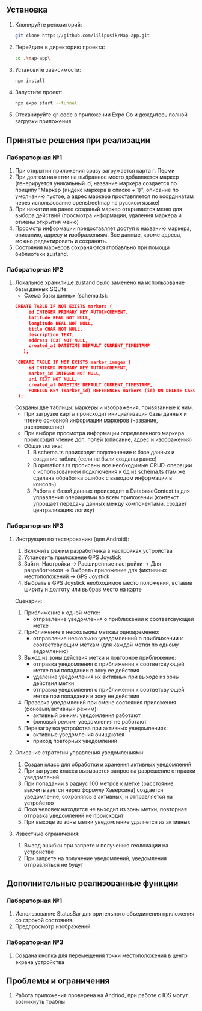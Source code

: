 ## Установка
1. Клонируйте репозиторий:
   ```bash
   git clone https://github.com/lilipusik/Map-app.git
   ```
2. Перейдите в директорию проекта:
   ```bash
   cd .\map-app\
   ```
3. Установите зависимости:
   ```bash
   npm install
   ```
4. Запустите проект:
   ```bash
   npx expo start --tunnel
   ```
5. Отсканируйте qr-code в приложении Expo Go и дождитесь полной загрузки приложения

## Принятые решения при реализации
### Лабораторная №1
1. При открытии приложения сразу загружается карта г. Перми
2. При долгом нажатии на выбранное место добавляется маркер (генерируется уникальный id, название маркера создается по приципу "Маркер {индекс маркера в списке + 1}", описание по умолчанию пустое, а адрес маркера проставляется по координатам через использование openstreetmap на русском языке)
3. При нажатии на ранее созданый маркер открывается меню для выбора действий (просмотра информации, удаления маркера и отмены открытия меню)
4. Просмотр информации предоставляет доступ к названию маркера, описанию, адресу и изображениям. Все данные, кроме адреса, можно редактировать и сохранять.
5. Состояния маркеров сохраняются глобавльно при помощи библиотеки zustand.

### Лабораторная №2
1. Локальное хранилище zustand было заменено на использование базы данных SQLite:
   - Схема базы данных (schema.ts):
   ```json
   CREATE TABLE IF NOT EXISTS markers (
        id INTEGER PRIMARY KEY AUTOINCREMENT,
        latitude REAL NOT NULL,
        longitude REAL NOT NULL,
        title CHAR NOT NULL,
        description TEXT,
        address TEXT NOT NULL,
        created_at DATETIME DEFAULT CURRENT_TIMESTAMP
      );

   `CREATE TABLE IF NOT EXISTS marker_images (
        id INTEGER PRIMARY KEY AUTOINCREMENT,
        marker_id INTEGER NOT NULL,
        uri TEXT NOT NULL,
        created_at DATETIME DEFAULT CURRENT_TIMESTAMP,
        FOREIGN KEY (marker_id) REFERENCES markers (id) ON DELETE CASCADE
    );
   ```
   Созданы две таблицы: маркеры и изображения, привязанные к ним.
   - При загрузке карты происходит инициализация базы данных и чтение основной информации маркеров (название, расположение)
   - При выборе просмотра информации определенного маркера происходит чтение доп. полей (описание, адрес и изображения)
   - Общая логика:
      1. В schema.ts происходит подключение к базе данных и создание таблиц (если не были созданы ранее)
      2. В operations.ts прописаны все необходимые CRUD-операции с использованием подключения к бд из schema.ts (там же сделана обработка ошибок с выводом информации в консоль)
      3. Работа с базой данных происходит в DatabaseContext.ts для управления операциями во всем приложении (контекст упрощает передачу данных между компонентами, создает централизацию логику)

### Лабораторная №3
1. Инструкция по тестированию (для Android):
   1) Включить режим разработчика в настройках устройства
   2) Установить приложение GPS Joystick
   3) Зайти: Настройки -> Расширенные настройки -> Для разработчиков -> Выбрать приложение для фиктивных местоположений -> GPS Joystick
   4) Выбрать в GPS Joystick необходимое место положения, вставив шириту и долготу или выбрав место на карте
   
   Сценарии:
   1) Приближение к одной метке:
      - отправление уведомления о приближении к соответсвующей метке
   2) Приближение к нескольким меткам одновременно:
      - отправление нескольких уведомлениий о приближении к соответсвующим меткам (для каждой метки по одному ведомлению)
   3) Выход из зоны действия метки и повторное приближение:
      - отправка уведомления о приближении к соответсвующей метке при попадании в зону ее действия
      - удаление уведомления их активных при выходе из зоны действия метки
      - отправка уведомления о приближении к соответсвующей метке при попадании в зону ее действия
   4) Проверка уведомлений при смене состояния приложения (фоновый/активный режим):
      - активный режим: уведомления работают
      - фоновый режим: уведомления не работают
   5) Перезагрузка устройства при активных уведомлениях:
      - активные уведомления очищаются
      - приход повторных уведомлений

2. Описание стратегии управления уведомлениями:
   1) Создан класс для обработки и хранения активных уведомлений
   2) При загрузке класса вызывается запрос на разрешение отправки уведомлений
   3) При попадании в радиус 100 метров к метке (расстояние высчитывается через формулу Хаверсина) создается уведомление, сохраняясь в активных, и отправляется на устройство
   4) Пока человек находится не выходит из зоны метки, повторная отправка уведомлений не происходит
   5) При выходе из зоны метки уведомление удаляется из активных

3. Известные ограничения:
   1) Вывод ошибки при запрете к получению геолокации на устройстве
   2) При запрете на получение уведомлений, уведомления отправляться не будут

## Дополнительные реализованные функции
### Лабораторная №1
1. Использование StatusBar для зрительного объединения приложения со строкой состояния.
2. Предпросмотр изображений

### Лабораторная №3
1. Создана кнопка для перемещения точки местоположения в центр экрана устройства

## Проблемы и ограничения
1. Работа приложения проверена на Andriod, при работе с IOS могут возникнуть траблы